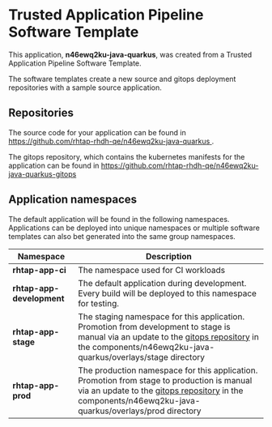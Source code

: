# Trusted Application Pipeline Software Template

This application, **n46ewq2ku-java-quarkus**, was created from a Trusted Application Pipeline Software Template.

The software templates create a new source and gitops deployment repositories with a sample source application. 

## Repositories

The source code for your application can be found in [https://github.com/rhtap-rhdh-qe/n46ewq2ku-java-quarkus ](https://github.com/rhtap-rhdh-qe/n46ewq2ku-java-quarkus ).
 
The gitops repository, which contains the kubernetes manifests for the application can be found in 
[https://github.com/rhtap-rhdh-qe/n46ewq2ku-java-quarkus-gitops ](https://github.com/rhtap-rhdh-qe/n46ewq2ku-java-quarkus-gitops ) 

## Application namespaces 

The default application will be found in the following namespaces. Applications can be deployed into unique namespaces or multiple software templates can also bet generated into the same group namespaces.  

|  Namespace   |  Description   |  
| -------- | -------- |
| **rhtap-app-ci** | The namespace used for CI workloads |
| **rhtap-app-development** | The default application during development. Every build will be deployed to this namespace for testing. |
| **rhtap-app-stage** | The staging namespace for this application. Promotion from development to stage is manual via an update to the [gitops repository](https://github.com/rhtap-rhdh-qe/n46ewq2ku-java-quarkus-gitops ) in the components/n46ewq2ku-java-quarkus/overlays/stage directory |
| **rhtap-app-prod** | The production namespace for this application. Promotion from stage to production is manual via an update to the [gitops repository](https://github.com/rhtap-rhdh-qe/n46ewq2ku-java-quarkus-gitops ) in the components/n46ewq2ku-java-quarkus/overlays/prod directory |